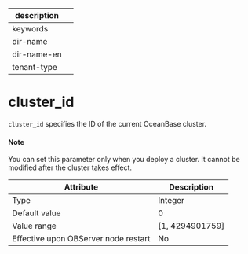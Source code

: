 | description ||
|---|---|
| keywords ||
| dir-name ||
| dir-name-en ||
| tenant-type ||

cluster_id
===============================

`cluster_id` specifies the ID of the current OceanBase cluster.

<main id="notice" type='explain'>
    <h4>Note</h4>
    <p>You can set this parameter only when you deploy a cluster. It cannot be modified after the cluster takes effect. </p>
  </main>


| **Attribute** | **Description** |
|------------------|-------------------|
| Type | Integer |
| Default value | 0 |
| Value range | \[1, 4294901759\] |
| Effective upon OBServer node restart | No |


